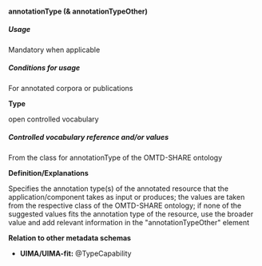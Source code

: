 #### annotationType \(& annotationTypeOther\)

##### Usage

Mandatory when applicable

##### Conditions for usage

For annotated corpora or publications

**Type**

open controlled vocabulary

##### Controlled vocabulary reference and/or values

From the class for annotationType of the OMTD-SHARE ontology

**Definition/Explanations**

Specifies the annotation type\(s\) of the annotated resource that the application/component takes as input or produces; the values are taken from the respective class of the OMTD-SHARE ontology; if none of the suggested values fits the annotation type of the resource, use the broader value and add relevant information in the "annotationTypeOther" element

**Relation to other metadata schemas**

* **UIMA/UIMA-fit:** @TypeCapability



